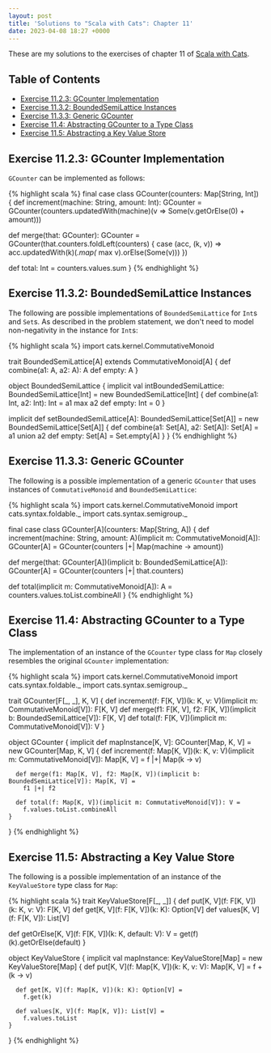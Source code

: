 ```yaml
---
layout: post
title: 'Solutions to "Scala with Cats": Chapter 11'
date: 2023-04-08 18:27 +0000
---
```


These are my solutions to the exercises of chapter 11 of [Scala with
Cats][scala-with-cats].

[scala-with-cats]: https://www.scalawithcats.com/

## Table of Contents

- [Exercise 11.2.3: GCounter Implementation](#exercise-1123-gcounter-implementation)
- [Exercise 11.3.2: BoundedSemiLattice Instances](#exercise-1132-boundedsemilattice-instances)
- [Exercise 11.3.3: Generic GCounter](#exercise-1133-generic-gcounter)
- [Exercise 11.4: Abstracting GCounter to a Type Class](#exercise-114-abstracting-gcounter-to-a-type-class)
- [Exercise 11.5: Abstracting a Key Value Store](#exercise-115-abstracting-a-key-value-store)

## Exercise 11.2.3: GCounter Implementation

`GCounter` can be implemented as follows:

{% highlight scala %}
final case class GCounter(counters: Map[String, Int]) {
  def increment(machine: String, amount: Int): GCounter =
    GCounter(counters.updatedWith(machine)(v => Some(v.getOrElse(0) + amount)))

  def merge(that: GCounter): GCounter =
    GCounter(that.counters.foldLeft(counters) { case (acc, (k, v)) =>
      acc.updatedWith(k)(_.map(_ max v).orElse(Some(v)))
    })

  def total: Int =
    counters.values.sum
}
{% endhighlight %}

## Exercise 11.3.2: BoundedSemiLattice Instances

The following are possible implementations of `BoundedSemiLattice` for `Int`s
and `Set`s. As described in the problem statement, we don't need to model
non-negativity in the instance for `Int`s:

{% highlight scala %}
import cats.kernel.CommutativeMonoid

trait BoundedSemiLattice[A] extends CommutativeMonoid[A] {
  def combine(a1: A, a2: A): A
  def empty: A
}

object BoundedSemiLattice {
  implicit val intBoundedSemiLattice: BoundedSemiLattice[Int] =
    new BoundedSemiLattice[Int] {
      def combine(a1: Int, a2: Int): Int = a1 max a2
      def empty: Int = 0
    }

  implicit def setBoundedSemiLattice[A]: BoundedSemiLattice[Set[A]] =
    new BoundedSemiLattice[Set[A]] {
      def combine(a1: Set[A], a2: Set[A]): Set[A] = a1 union a2
      def empty: Set[A] = Set.empty[A]
    }
}
{% endhighlight %}

## Exercise 11.3.3: Generic GCounter

The following is a possible implementation of a generic `GCounter` that uses
instances of `CommutativeMonoid` and `BoundedSemiLattice`:

{% highlight scala %}
import cats.kernel.CommutativeMonoid
import cats.syntax.foldable._
import cats.syntax.semigroup._

final case class GCounter[A](counters: Map[String, A]) {
  def increment(machine: String, amount: A)(implicit m: CommutativeMonoid[A]): GCounter[A] =
    GCounter(counters |+| Map(machine -> amount))

  def merge(that: GCounter[A])(implicit b: BoundedSemiLattice[A]): GCounter[A] =
    GCounter(counters |+| that.counters)

  def total(implicit m: CommutativeMonoid[A]): A =
    counters.values.toList.combineAll
}
{% endhighlight %}

## Exercise 11.4: Abstracting GCounter to a Type Class

The implementation of an instance of the `GCounter` type class for `Map` closely
resembles the original `GCounter` implementation:

{% highlight scala %}
import cats.kernel.CommutativeMonoid
import cats.syntax.foldable._
import cats.syntax.semigroup._

trait GCounter[F[_, _], K, V] {
  def increment(f: F[K, V])(k: K, v: V)(implicit m: CommutativeMonoid[V]): F[K, V]
  def merge(f1: F[K, V], f2: F[K, V])(implicit b: BoundedSemiLattice[V]): F[K, V]
  def total(f: F[K, V])(implicit m: CommutativeMonoid[V]): V
}

object GCounter {
  implicit def mapInstance[K, V]: GCounter[Map, K, V] =
    new GCounter[Map, K, V] {
      def increment(f: Map[K, V])(k: K, v: V)(implicit m: CommutativeMonoid[V]): Map[K, V] =
        f |+| Map(k -> v)

      def merge(f1: Map[K, V], f2: Map[K, V])(implicit b: BoundedSemiLattice[V]): Map[K, V] =
        f1 |+| f2

      def total(f: Map[K, V])(implicit m: CommutativeMonoid[V]): V =
        f.values.toList.combineAll
    }
}
{% endhighlight %}

## Exercise 11.5: Abstracting a Key Value Store

The following is a possible implementation of an instance of the `KeyValueStore`
type class for `Map`:

{% highlight scala %}
trait KeyValueStore[F[_, _]] {
  def put[K, V](f: F[K, V])(k: K, v: V): F[K, V]
  def get[K, V](f: F[K, V])(k: K): Option[V]
  def values[K, V](f: F[K, V]): List[V]

  def getOrElse[K, V](f: F[K, V])(k: K, default: V): V =
    get(f)(k).getOrElse(default)
}

object KeyValueStore {
  implicit val mapInstance: KeyValueStore[Map] =
    new KeyValueStore[Map] {
      def put[K, V](f: Map[K, V])(k: K, v: V): Map[K, V] =
        f + (k -> v)

      def get[K, V](f: Map[K, V])(k: K): Option[V] =
        f.get(k)

      def values[K, V](f: Map[K, V]): List[V] =
        f.values.toList
    }
}
{% endhighlight %}
